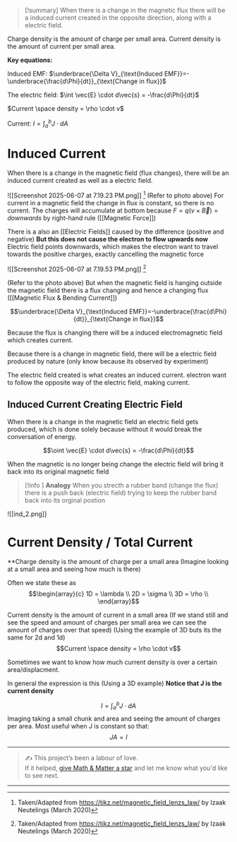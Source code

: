 
>[!summary]
When there is a change in the magnetic flux there will be a induced current created in the opposite direction, along with a electric field.
>
Charge density is the amount of charge per small area. 
Current density is the amount of current per small area.
>
**Key equations:**
>
Induced EMF:
$\underbrace{\Delta V}_{\text{Induced EMF}}=-\underbrace{\frac{d\Phi}{dt}}_{\text{Change in flux}}$
>
The electric field:
$\int \vec{E} \cdot d\vec{s} = -\frac{d\Phi}{dt}$
>
$Current \space density = \rho \cdot v$
>
Current:
$I = \int _a ^b J \cdot dA$


# Induced Current
When there is a change in the magnetic field (flux changes), there will be an induced current created as well as a electric field.

![[Screenshot 2025-06-07 at 7.19.23 PM.png]]
[^1]
(Refer to photo above)
For current in a magnetic field the change in flux is constant, so there is no current. The charges will accumulate at bottom because $F = q(v \times \vec{B}) = downwards$ by right-hand rule ([[Magnetic Force]]) 

There is a also an [[Electric Fields]] caused by the difference (positive and negative) **But this does not cause the electron to flow upwards now** Electric field points downwards, which makes the electron want to travel towards the positive charges, exactly cancelling the magnetic force

![[Screenshot 2025-06-07 at 7.19.53 PM.png]]
[^1]

(Refer to the photo above)
But when the magnetic field is hanging outside the magnetic field there is a flux changing and hence a changing flux ([[Magnetic Flux & Bending Current]])

$$\underbrace{\Delta V}_{\text{Induced EMF}}=-\underbrace{\frac{d\Phi}{dt}}_{\text{Change in flux}}$$

Because the flux is changing there will be a induced electromagnetic field which creates current.

Because there is a change in magnetic field, there will be a electric field produced by nature (only know because its observed by experiment)

The electric field created is what creates an induced current. electron want to follow the opposite way of the electric field, making current.

## Induced Current Creating Electric Field
When there is a change in the magnetic field an electric field gets produced, which is done solely because without it would break the conversation of energy.

$$\oint \vec{E} \cdot d\vec{s} = -\frac{d\Phi}{dt}$$

When the magnetic is no longer being change the electric field will bring it back into its original magnetic field 

>[!info ] **Analogy** 
When you strecth a rubber band (change the flux) there is a push back (electric field) trying to keep the rubber band back into its orginal postion 

![[ind_2.png]]


# Current Density / Total Current

**Charge density is the amount of charge per a small area (Imagine looking at a small area and seeing how much is there)

Often we state these as $$\begin{array}{c} 
1D = \lambda \\ 
2D = \sigma \\
3D = \rho \\ 
\end{array}$$

Current density is the amount of current in a small area (If we stand still and see the speed and amount of charges per small area we can see the amount of charges over that speed)
(Using the example of 3D buts its the same for 2d and 1d)
$$Current \space density = \rho \cdot v$$

Sometimes we want to know how much current density is over a certain area/displacment. 

In general the expression is this (Using a 3D example)
**Notice that J is the current density**

$$I = \int _a ^b J \cdot dA$$
Imaging taking a small chunk and area and seeing the amount of charges per area. Most useful when J is constant so that:
$$J A = I$$

[^1]: Taken/Adapted from https://tikz.net/magnetic_field_lenzs_law/ by Izaak Neutelings (March 2020)

---

> ✍️ This project’s been a labour of love.  
> If it helped, [give Math & Matter a star](https://github.com/rajeevphysics/Obsidan-MathMatter) and let me know what you'd like to see next.

---